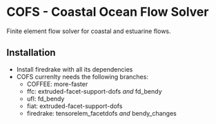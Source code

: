 # COFS - Coastal Ocean Flow Solver

Finite element flow solver for coastal and estuarine flows.

## Installation

- Install firedrake with all its dependencies
- COFS currenlty needs the following branches:
    - COFFEE: more-faster
    - ffc: extruded-facet-support-dofs *and* fd_bendy
    - ufl: fd_bendy
    - fiat: extruded-facet-support-dofs
    - firedrake: tensorelem_facetdofs *and* bendy_changes
